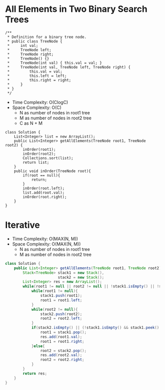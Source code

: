 # All Elements in Two Binary Search Trees

```
/**
 * Definition for a binary tree node.
 * public class TreeNode {
 *     int val;
 *     TreeNode left;
 *     TreeNode right;
 *     TreeNode() {}
 *     TreeNode(int val) { this.val = val; }
 *     TreeNode(int val, TreeNode left, TreeNode right) {
 *         this.val = val;
 *         this.left = left;
 *         this.right = right;
 *     }
 * }
 */
```

- Time Complexity: O(ClogC)
- Space Complexity: O(C)
  - N as number of nodes in root1 tree
  - M as number of nodes in root2 tree
  - C as N + M

```
class Solution {
    List<Integer> list = new ArrayList();
    public List<Integer> getAllElements(TreeNode root1, TreeNode root2) {
        inOrder(root1);
        inOrder(root2);
        Collections.sort(list);
        return list;
    }
    public void inOrder(TreeNode root){
        if(root == null){
            return;
        }
        inOrder(root.left);
        list.add(root.val);
        inOrder(root.right);
    }
}
```

# Iterative

- Time Complexity: O(MAX(N, M))
- Space Complexity: O(MAX(N, M))
  - N as number of nodes in root1 tree
  - M as number of nodes in root2 tree

```java
class Solution {
    public List<Integer> getAllElements(TreeNode root1, TreeNode root2) {
        Stack<TreeNode> stack1 = new Stack(),
                        stack2 = new Stack();
        List<Integer> res = new ArrayList();
        while(root1 != null || root2 != null || !stack1.isEmpty() || !stack2.isEmpty()){
            while(root1 != null){
                stack1.push(root1);
                root1 = root1.left;
            }
            while(root2 != null){
                stack2.push(root2);
                root2 = root2.left;
            }
            if(stack2.isEmpty() || (!stack1.isEmpty() && stack1.peek().val < stack2.peek().val)){
                root1 = stack1.pop();
                res.add(root1.val);
                root1 = root1.right;
            }else{
                root2 = stack2.pop();
                res.add(root2.val);
                root2 = root2.right;
            }
        }
        return res;
    }
}
```
